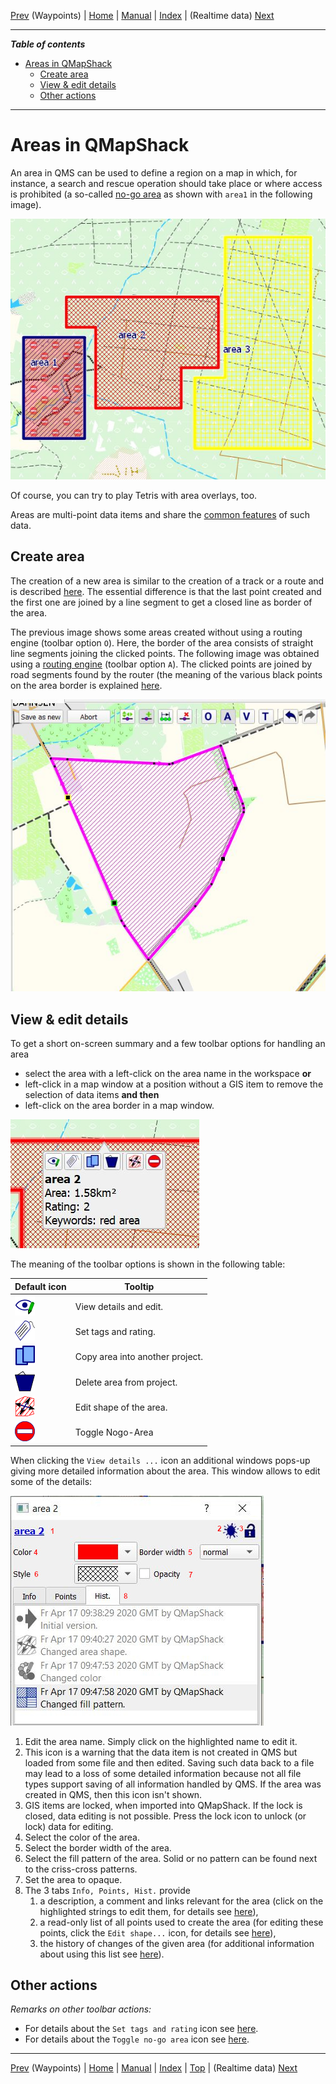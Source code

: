 [Prev](DocGisItemsWpt) (Waypoints) | [Home](Home) | [Manual](DocMain) | [Index](AxAdvIndex) | (Realtime data) [Next](DocRealtime)
- - -

***Table of contents***

* [Areas in QMapShack](#areas-in-qmapshack)
    * [Create area](#create-area)
    * [View & edit details](#view--edit-details)
    * [Other actions](#other-actions)

* * * * * * * * * *
 
# Areas in QMapShack

An area in QMS can be used to define a region on a map in which, for instance, a search and rescue operation should take place or where access is prohibited (a so-called [no-go area][NoGo] as shown with `area1` in the following image).


![Areas in QMS][Area]

Of course, you can try to play Tetris with area overlays, too.

Areas are multi-point data items and share the [common features][DataMultiplePts] of such data.


## Create area

The creation of a new area is similar to the creation of a track or a route and is described [here][MultiPt]. The essential difference is that the last point created and the first one are joined by a line segment to get a closed line as border of the area.


The previous image shows some areas created without using a routing engine (toolbar option `O`). Here, the border of the area consists of straight line segments joining the clicked points. The following image was obtained using a [routing engine][Routing] (toolbar option `A`). The clicked points are joined by road segments found by the router (the meaning of the various black points on the area border is explained [here][TrkPts].

![Area in QMS with routing][AreaRoute]



## View & edit details

To get a short on-screen summary and a few toolbar options for handling an area

* select the area with a left-click on the area name in the workspace **or**
* left-click in a map window at a position without a GIS item to remove the selection of data items **and then**
* left-click on the area border in a map window.


![Short area info & action toolbar][AreaToolbar]

The meaning of the toolbar options is shown in the following table:

| Default icon |  Tooltip |
|---------|----------|
|  ![EditDetails.png](images/icons/EditDetails.png) | View details and edit. |
|  ![Tag.png](images/icons/Tag.png) | Set tags and rating. |
|  ![Copy.png](images/icons/Copy.png) | Copy area into another project. |
|  ![DeleteOne.png](images/icons/DeleteOne.png) | Delete area from project. |
|  ![AreaMove.png](images/icons/AreaMove.png) | Edit shape of the area. |
|  ![NoGo.png](images/icons/NoGo.png) | Toggle Nogo-Area |


When clicking the `View details ...` icon an additional windows pops-up giving more detailed information about the area. This window allows to edit some of the details:

![Area info window][AreaInfo]

1. Edit the area name. Simply click on the highlighted name to edit it.
1. This icon is a warning that the data item is not created in QMS but loaded from some file and then edited. Saving such data back to a file may lead to a loss of some detailed information because not all file types support saving of all information handled by QMS. If the area was created in QMS, then this icon isn't shown.
1. GIS items are locked, when imported into QMapShack. If the lock is closed, data editing is not possible. Press the lock icon to unlock (or lock) data for editing.
1. Select the color of the area. 
1. Select the border width of the area. 
1. Select the fill pattern of the area. Solid or no pattern can be found next to the criss-cross patterns.
1. Set the area to opaque.
1. The 3 tabs `Info, Points, Hist.` provide
    1. a description, a comment and links relevant for the area (click on the highlighted strings to edit them, for details see [here][EditMeta]),
    1. a read-only list of all points used to create the area (for editing these points, click the `Edit shape...` icon, for details see [here][EditPts]),
    1. the history of changes of the given area (for additional information about using this list see [here][Hist]).


## Other actions

_Remarks on other toolbar actions:_

* For details about the  `Set tags and rating` icon see [here][Tags].
* For details about the `Toggle no-go area` icon see [here][NoGo].



[EditMeta]: DocGisItems#user-content-create-data                         "Edit description and comment"
[EditPts]:  DocGisItemsEditMultiple#user-content-edit-line-points        "Edit shape of area"
[Hist]:     DocGisItems#user-content-undo--redo                          "Use of history list"
[Tags]:     DocDataSearch#user-content-tagging-data                      "Set and use tags"
[NoGo]:     DocGisItemsRouting#user-content-using-no-go-areas-and-lines  "Handling no-go areas"
[Routing]:  DocGisItemsRouting#user-content-description-of-routing-methods-in-qmapshack "Routing options in toolbar"
[TrkPts]:   DocGisItemsEditMultiple#user-content-line-edit-mode          "Meaning of points on track"
[MultiPt]:  DocGisItemsEditMultiple#user-content-create-new-data         "Create multi-point data"
[DataMultiplePts]: DocGisItemsEditMultiple                               "Multi-point data"

[Area]:        images/DocGisItemsArea/Area.jpg              "Area without routing"
[AreaRoute]:   images/DocGisItemsArea/AreaWithRouting.jpg   "Area with routing"
[AreaToolbar]: images/DocGisItemsArea/AreaActions.jpg       "Short area info & action toolbar"
[AreaInfo]:    images/DocGisItemsArea/AreaEdit.jpg          "Area info window"


- - -
[Prev](DocGisItemsWpt) (Waypoints) | [Home](Home) | [Manual](DocMain) | [Index](AxAdvIndex) | [Top](#) | (Realtime data) [Next](DocRealtime)
